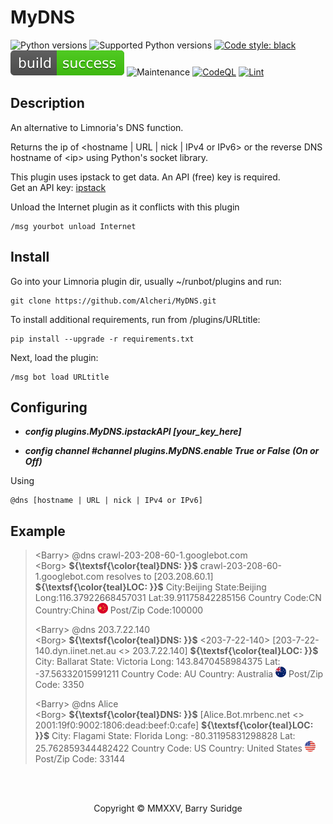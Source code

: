 # MyDNS

![Python versions](https://img.shields.io/badge/Python-version-blue) ![Supported Python versions](https://img.shields.io/badge/3.9%2C%203.10%2C%203.11%2C%203.12%2C%203.13-blue.svg) [![Code style: black](https://img.shields.io/badge/code%20style-black-black)](https://github.com/psf/black) ![Build Status](https://github.com/Alcheri/My-Limnoria-Plugins/blob/master/img/status.svg) ![Maintenance](https://img.shields.io/badge/Maintained%3F-yes-green.svg) [![CodeQL](https://github.com/Alcheri/Weather/actions/workflows/github-code-scanning/codeql/badge.svg)](https://github.com/Alcheri/Weather/actions/workflows/github-code-scanning/codeql) [![Lint](https://github.com/Alcheri/Weather/actions/workflows/black.yml/badge.svg)](https://github.com/Alcheri/Weather/actions/workflows/black.yml)

## Description

An alternative to Limnoria's DNS function.

Returns the ip of <hostname | URL | nick | IPv4 or IPv6> or the reverse DNS hostname of \<ip\> using Python's socket library.

This plugin uses ipstack to get data. An API (free) key is required.\
Get an API key: [ipstack](https://ipstack.com/)

Unload the Internet plugin as it conflicts with this plugin

```plaintext
/msg yourbot unload Internet
```

## Install

Go into your Limnoria plugin dir, usually ~/runbot/plugins and run:

```plaintext
git clone https://github.com/Alcheri/MyDNS.git
```

To install additional requirements, run from /plugins/URLtitle:

```plaintext
pip install --upgrade -r requirements.txt 
```
Next, load the plugin:

```plaintext
/msg bot load URLtitle
```

## Configuring

* **_config plugins.MyDNS.ipstackAPI [your_key_here]_**

* **_config channel #channel plugins.MyDNS.enable True or False (On or Off)_**

Using

```plaintext
@dns [hostname | URL | nick | IPv4 or IPv6]
```

## Example

> \<Barry\> @dns crawl-203-208-60-1.googlebot.com\
> \<Borg\>  **${\textsf{\color{teal}DNS: }}$** crawl-203-208-60-1.googlebot.com resolves to [203.208.60.1] **${\textsf{\color{teal}LOC: }}$** City:Beijing State:Beijing Long:116.37922668457031
  Lat:39.91175842285156 Country Code:CN Country:China <img src="local/china.png" width="17" height="17"> Post/Zip Code:100000
>
> \<Barry\> @dns 203.7.22.140\
> \<Borg\>  **${\textsf{\color{teal}DNS: }}$** <203-7-22-140> [203-7-22-140.dyn.iinet.net.au <> 203.7.22.140] **${\textsf{\color{teal}LOC: }}$** City: Ballarat State: Victoria Long: 143.8470458984375 Lat: -37.56332015991211 Country Code: AU Country: Australia <img src="local/australia.png" width="17" height="17"> Post/Zip Code: 3350
>
> \<Barry\> @dns Alice\
> \<Borg\>  **${\textsf{\color{teal}DNS: }}$** [Alice.Bot.mrbenc.net <> 2001:19f0:9002:1806:dead:beef:0:cafe] **${\textsf{\color{teal}LOC: }}$** City: Flagami State: Florida Long: -80.31195831298828 Lat: 25.762859344482422 Country Code: US Country: United States <img src="local/usa.png" width="17" height="17"> Post/Zip Code: 33144
>

<br><br>
<p align="center">Copyright © MMXXV, Barry Suridge</p>
